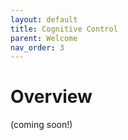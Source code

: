```yaml
---
layout: default
title: Cognitive Control
parent: Welcome
nav_order: 3
---
```


# Overview
(coming soon!)